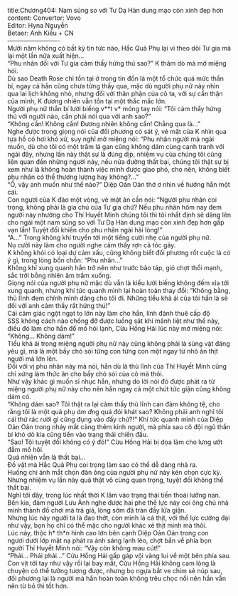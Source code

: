 title:Chương404: Nam sủng so với Tư Dạ Hàn dung mạo còn xinh đẹp hơn
content:
Convertor: Vovo<br>Editor: Hyna Nguyễn<br>Betaer: Anh Kiều + CN<br>————————-<br>Mười năm không có bất kỳ tin tức nào, Hắc Quả Phụ lại vì theo dõi Tư gia mà lại một lần nữa xuất hiện…<br>“Phu nhân đối với Tư gia cảm thấy hứng thú sao?” K thăm dò mà mở miệng hỏi.<br>Dù sao Death Rose chỉ tồn tại ở trong tin đồn là một tổ chức quá mức thần bí, ngay cả hắn cũng chưa từng thấy qua, mặc dù người phụ nữ này nhìn qua lai lịch không nhỏ, nhưng đối với thân phận của cô ta, với sự cẩn thận của mình, K đương nhiên vẫn tồn tại một thắc mắc lớn.<br>Người phụ nữ thần bí lười biếng v**t v* móng tay nói: “Tôi cảm thấy hứng thú với người nào, cần phải nói qua với anh sao?”<br>“Không cần! Không cần! Đương nhiên không cần! Chẳng qua là…”<br>Nghe được trong giọng nói của đối phương có sát ý, vẻ mặt của K nhìn qua tựa hồ có hơi khó xử, suy nghĩ mở miệng nói: “Phu nhân người mà ngài muốn, dù cho tôi có một trăm lá gan cũng không dám cùng cạnh tranh với ngài đây, nhưng lần này thật sự là đúng dịp, nhiệm vụ của chúng tôi cũng liên quan đến những người này, nếu nửa đường thất bại, chúng tôi thật sự bị xem như là không hoàn thành việc mình được giao phó, cho nên, không biết phu nhân có thể thương lượng hay không?…”<br>“Ồ, vậy anh muốn như thế nào?” Diệp Oản Oản thờ ơ nhìn về hướng hắn một cái.<br>Con ngươi của K đảo một vòng, vẻ mặt ân cần nói: “Người phu nhân coi trọng, không phải là gia chủ của Tư gia chứ? Nếu phu nhân hôm nay đem người này nhường cho Thí Huyết Minh chúng tôi thì tôi nhất định sẽ dâng lên cho ngài một nam sủng so với Tư Dạ Hàn dung mạo còn xinh đẹp hơn gấp vạn lần! Tuyệt đối khiến cho phu nhân ngài hài lòng!”<br>“A…” Trong không khí truyền tới một tiếng cười nhẹ của người phụ nữ.<br>Nụ cười này làm cho người nghe cảm thấy rợn cả tóc gáy.<br>K không khỏi có loại dự cảm xấu, cũng không biết đối phương rốt cuộc là có ý gì, trong lòng bồn chồn: “Phu nhân…”<br>Không khí xung quanh hắn trở nên như trước bão táp, gió chợt thổi mạnh, sắc trời bỗng nhiên âm trầm xuống.<br>Giọng nói của người phụ nữ mặc dù vẫn là kiểu lười biếng không đếm xỉa tới xung quanh, nhưng khí tức quanh mình lại hoàn toàn thay đổi: “Không bằng, thủ lĩnh đem chính mình dâng cho tôi đi. Những tiểu khả ái của tôi hẳn là sẽ đối với anh cảm thấy rất hứng thú!”<br>Cái cảm giác ngột ngạt to lớn này làm cho hắn, lính đánh thuê cấp độ SSS không cách nào chống đỡ được luồng sát khí mãnh liệt như thế này, điều đó làm cho hắn đổ mồ hôi lạnh, Cừu Hồng Hải lúc này mở miệng nói: “Không… Không dám!”<br>Tiểu khả ái trong miệng người phụ nữ này cũng không phải là sủng vật đáng yêu gì, mà là một bầy chó sói từng con từng con một ngay từ nhỏ ăn thịt người mà lớn lên.<br>Đối với vị phu nhân này mà nói, hắn dù là thủ lĩnh của Thí Huyết Minh cũng chỉ xứng làm thức ăn cho bầy chó sói của cô mà thôi.<br>Như vậy khác gì muốn sỉ nhục hắn, nhưng do lời nói đó được phát ra từ miệng người phụ nữ này cho nên hắn ngay cả một chút tức giận cũng không dám có.<br>“Không dám sao? Tôi thật ra lại cảm thấy thủ lĩnh can đảm không tệ, cho rằng tôi là một quả phụ d*m đ*ng quá đói khát sao? Không phải anh nghĩ tôi cái thứ rác rưởi gì cũng đụng vào đấy chứ?!” Khí tức quanh mình của Diệp Oản Oản trong nháy mắt càng thêm kinh người, mà phía sau cô đội ngũ thần bí khó dò kia cũng tiến vào trạng thái chiến đấu.<br>“Sao! Tôi tuyệt đối không có ý đó!” Cừu Hồng Hải bị dọa làm cho lưng ướt đẫm mồ hôi.<br>Quả nhiên vẫn là thất bại…<br>Đồ vật mà Hắc Quả Phụ coi trọng làm sao có thể dễ dàng nhả ra.<br>Huống chi ánh mắt chọn đàn ông của người phụ nữ này kén chọn cực kỳ.<br>Nhưng nhiệm vụ lần này quả thật vô cùng quan trọng, tuyệt đối không thể thất bại.<br>Nghĩ tới đây, trong lúc nhất thời K lâm vào trạng thái tiến thoái lưỡng nan.<br>Bên kia, đám người Lưu Ảnh nghe được hai phe thế lực này coi ông chủ nhà mình thành đồ chơi mà trả giá, lòng sớm đã tràn đầy lửa giận.<br>Nhưng lúc này người ta là đao thớt, còn mình là cá thịt, với thế lực cường đại như vậy, bọn họ chỉ có thể mặc cho người khác xẻ thịt mình mà thôi.<br>Lúc này, thộc h* th*n hình cao lớn bên cạnh Diệp Oản Oản trong con ngươi dưới lớp mặt nạ phát ra ánh sáng lạnh lẻo, chợt bắn về phía bọn người Thí Huyết Minh nói: “Vậy còn không mau cút!”<br>“Phải… Phải phải…” Cừu Hồng Hải gấp gáp vội vàng lui về một bên phía sau.<br>Con vịt tới tay như vậy rồi lại bay mất, Cừu Hồng Hải không cam lòng là chuyện có thể tưởng tượng được, nhưng bọ ngựa bắt ve chim sẻ núp sau, đối phương lại là người mà hắn hoàn toàn không trêu chọc nổi nên hắn vẫn nên từ bỏ thì tốt hơn.